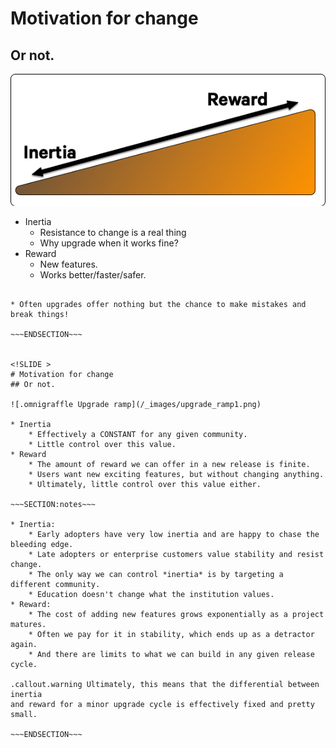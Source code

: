 <!SLIDE >
# Motivation for change
## Or not.

![.omnigraffle Upgrade ramp](/_images/upgrade_ramp1.png)

* Inertia
    * Resistance to change is a real thing
    * Why upgrade when it works fine?
* Reward
    * New features.
    * Works better/faster/safer.

~~~SECTION:notes~~~

* Often upgrades offer nothing but the chance to make mistakes and break things!

~~~ENDSECTION~~~


<!SLIDE >
# Motivation for change
## Or not.

![.omnigraffle Upgrade ramp](/_images/upgrade_ramp1.png)

* Inertia
    * Effectively a CONSTANT for any given community.
    * Little control over this value.
* Reward
    * The amount of reward we can offer in a new release is finite.
    * Users want new exciting features, but without changing anything.
    * Ultimately, little control over this value either.

~~~SECTION:notes~~~

* Inertia:
    * Early adopters have very low inertia and are happy to chase the bleeding edge.
    * Late adopters or enterprise customers value stability and resist change.
    * The only way we can control *inertia* is by targeting a different community.
    * Education doesn't change what the institution values.
* Reward:
    * The cost of adding new features grows exponentially as a project matures.
    * Often we pay for it in stability, which ends up as a detractor again.
    * And there are limits to what we can build in any given release cycle.

.callout.warning Ultimately, this means that the differential between inertia
and reward for a minor upgrade cycle is effectively fixed and pretty small.

~~~ENDSECTION~~~
